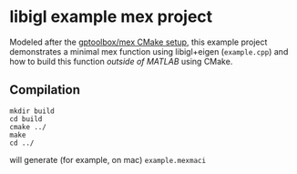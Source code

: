 # libigl example mex project

Modeled after the [gptoolbox/mex CMake
setup](https://github.com/alecjacobson/gptoolbox/tree/master/mex), this example
project demonstrates a minimal mex function using libigl+eigen (`example.cpp`)
and how to build this function _outside of MATLAB_ using CMake.

## Compilation

    mkdir build
    cd build
    cmake ../
    make
    cd ../

will generate (for example, on mac) `example.mexmaci`
